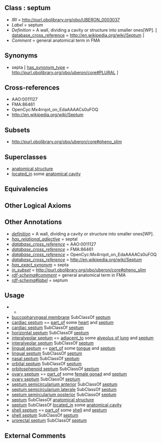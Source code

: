 
## Class : septum

 * *IRI* = http://purl.obolibrary.org/obo/UBERON_0003037
 * *Label* = septum
 * *Definition* = A wall, dividing a cavity or structure into smaller ones[WP]. [ [database_cross_reference](../../ef/oboInOwl#hasDbXref.md) = http://en.wikipedia.org/wiki/Septum ]
 * *Comment* = general anatomical term in FMA

## Synonyms

 * septa [ [has_synonym_type](../../pe/oboInOwl#hasSynonymType.md) = http://purl.obolibrary.org/obo/uberon/core#PLURAL ]

## Cross-references

 * AAO:0011127
 * FMA:86461
 * OpenCyc:Mx4rrqot_on_EdaAAAACs0uFOQ
 * http://en.wikipedia.org/wiki/Septum

## Subsets

 * http://purl.obolibrary.org/obo/uberon/core#pheno_slim

## Superclasses

 * [anatomical structure](../../UBERON/61/UBERON_0000061.md)
 * [located_in](../../RO/25/RO_0001025.md) some [anatomical cavity](../../UBERON/53/UBERON_0002553.md)

## Equivalencies


## Other Logical Axioms


## Other Annotations

 * *[definition](../../IAO/15/IAO_0000115.md)* = A wall, dividing a cavity or structure into smaller ones[WP].
 * *[has_relational_adjective](../../UBPROP/07/UBPROP_0000007.md)* = septal
 * *[database_cross_reference](../../ef/oboInOwl#hasDbXref.md)* = AAO:0011127
 * *[database_cross_reference](../../ef/oboInOwl#hasDbXref.md)* = FMA:86461
 * *[database_cross_reference](../../ef/oboInOwl#hasDbXref.md)* = OpenCyc:Mx4rrqot_on_EdaAAAACs0uFOQ
 * *[database_cross_reference](../../ef/oboInOwl#hasDbXref.md)* = http://en.wikipedia.org/wiki/Septum
 * *[has_exact_synonym](../../ym/oboInOwl#hasExactSynonym.md)* = septa
 * *[in_subset](../../et/oboInOwl#inSubset.md)* = http://purl.obolibrary.org/obo/uberon/core#pheno_slim
 * *[rdf-schema#comment](../../nt/rdf-schema#comment.md)* = general anatomical term in FMA
 * *[rdf-schema#label](../../el/rdf-schema#label.md)* = septum

## Usage

 * -
 * [buccopharyngeal membrane](../../UBERON/11/UBERON_0006211.md) SubClassOf [septum](../../UBERON/37/UBERON_0003037.md)
 * [cardiac septum](../../UBERON/99/UBERON_0002099.md) == [part_of](../../BFO/50/BFO_0000050.md) some [heart](../../UBERON/48/UBERON_0000948.md) and [septum](../../UBERON/37/UBERON_0003037.md)
 * [cardiac septum](../../UBERON/99/UBERON_0002099.md) SubClassOf [septum](../../UBERON/37/UBERON_0003037.md)
 * [horizontal septum](../../UBERON/01/UBERON_0003901.md) SubClassOf [septum](../../UBERON/37/UBERON_0003037.md)
 * [interalveolar septum](../../UBERON/93/UBERON_0004893.md) == [adjacent_to](../../RO/20/RO_0002220.md) some [alveolus of lung](../../UBERON/99/UBERON_0002299.md) and [septum](../../UBERON/37/UBERON_0003037.md)
 * [interalveolar septum](../../UBERON/93/UBERON_0004893.md) SubClassOf [septum](../../UBERON/37/UBERON_0003037.md)
 * [lingual septum](../../UBERON/90/UBERON_0014790.md) == [part_of](../../BFO/50/BFO_0000050.md) some [tongue](../../UBERON/23/UBERON_0001723.md) and [septum](../../UBERON/37/UBERON_0003037.md)
 * [lingual septum](../../UBERON/90/UBERON_0014790.md) SubClassOf [septum](../../UBERON/37/UBERON_0003037.md)
 * [nasal septum](../../UBERON/06/UBERON_0001706.md) SubClassOf [septum](../../UBERON/37/UBERON_0003037.md)
 * [orbital septum](../../UBERON/22/UBERON_0001822.md) SubClassOf [septum](../../UBERON/37/UBERON_0003037.md)
 * [orbitosphenoid septum](../../UBERON/20/UBERON_2002120.md) SubClassOf [septum](../../UBERON/37/UBERON_0003037.md)
 * [ovary septum](../../UBERON/18/UBERON_0003218.md) == [part_of](../../BFO/50/BFO_0000050.md) some [female gonad](../../UBERON/92/UBERON_0000992.md) and [septum](../../UBERON/37/UBERON_0003037.md)
 * [ovary septum](../../UBERON/18/UBERON_0003218.md) SubClassOf [septum](../../UBERON/37/UBERON_0003037.md)
 * [septum semicircularium anterior](../../UBERON/60/UBERON_3000560.md) SubClassOf [septum](../../UBERON/37/UBERON_0003037.md)
 * [septum semicircularium laterale](../../UBERON/61/UBERON_3000561.md) SubClassOf [septum](../../UBERON/37/UBERON_0003037.md)
 * [septum semircularium posterior](../../UBERON/62/UBERON_3000562.md) SubClassOf [septum](../../UBERON/37/UBERON_0003037.md)
 * [septum](../../UBERON/37/UBERON_0003037.md) SubClassOf [anatomical structure](../../UBERON/61/UBERON_0000061.md)
 * [septum](../../UBERON/37/UBERON_0003037.md) SubClassOf [located_in](../../RO/25/RO_0001025.md) some [anatomical cavity](../../UBERON/53/UBERON_0002553.md)
 * [shell septum](../../UBERON/19/UBERON_0003219.md) == [part_of](../../BFO/50/BFO_0000050.md) some [shell](../../UBERON/12/UBERON_0006612.md) and [septum](../../UBERON/37/UBERON_0003037.md)
 * [shell septum](../../UBERON/19/UBERON_0003219.md) SubClassOf [septum](../../UBERON/37/UBERON_0003037.md)
 * [urorectal septum](../../UBERON/60/UBERON_0005760.md) SubClassOf [septum](../../UBERON/37/UBERON_0003037.md)

## External Comments

